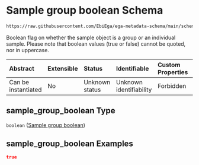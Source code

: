 # Sample group boolean Schema

```txt
https://raw.githubusercontent.com/EbiEga/ega-metadata-schema/main/schemas/EGA.sample.json#/properties/sample_grouping/properties/sample_group_boolean
```

Boolean flag on whether the sample object is a group or an individual sample. Please note that boolean values (true or false) cannot be quoted, nor in uppercase.

| Abstract            | Extensible | Status         | Identifiable            | Custom Properties | Additional Properties | Access Restrictions | Defined In                                                                   |
| :------------------ | :--------- | :------------- | :---------------------- | :---------------- | :-------------------- | :------------------ | :--------------------------------------------------------------------------- |
| Can be instantiated | No         | Unknown status | Unknown identifiability | Forbidden         | Allowed               | none                | [EGA.sample.json\*](../../../schemas/EGA.sample.json "open original schema") |

## sample\_group\_boolean Type

`boolean` ([Sample group boolean](ega-18-properties-sample-group-descriptor-properties-sample-group-boolean.md))

## sample\_group\_boolean Examples

```json
true
```
